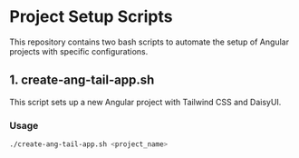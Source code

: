 # Project Setup Scripts

This repository contains two bash scripts to automate the setup of Angular projects with specific configurations.

## 1. create-ang-tail-app.sh

This script sets up a new Angular project with Tailwind CSS and DaisyUI.

### Usage

```bash
./create-ang-tail-app.sh <project_name>
```
